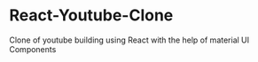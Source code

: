 # React-Youtube-Clone
Clone of youtube building using React with the help of material UI Components
